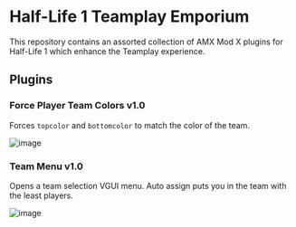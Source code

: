 # Half-Life 1 Teamplay Emporium
This repository contains an assorted collection of AMX Mod X plugins for Half-Life 1 which enhance the Teamplay experience.

## Plugins
### Force Player Team Colors v1.0
Forces `topcolor` and `bottomcolor` to match the color of the team.

![image](https://github.com/brokenphilip/HL1_Teamplay_Emporium/assets/13336890/6fed8a3d-955d-40e7-ae0d-5a1d9e7bad06)

### Team Menu v1.0
Opens a team selection VGUI menu. Auto assign puts you in the team with the least players.

![image](https://github.com/brokenphilip/HL1_Teamplay_Emporium/assets/13336890/dec51833-6c8c-4045-8978-6f28ef10692d)
